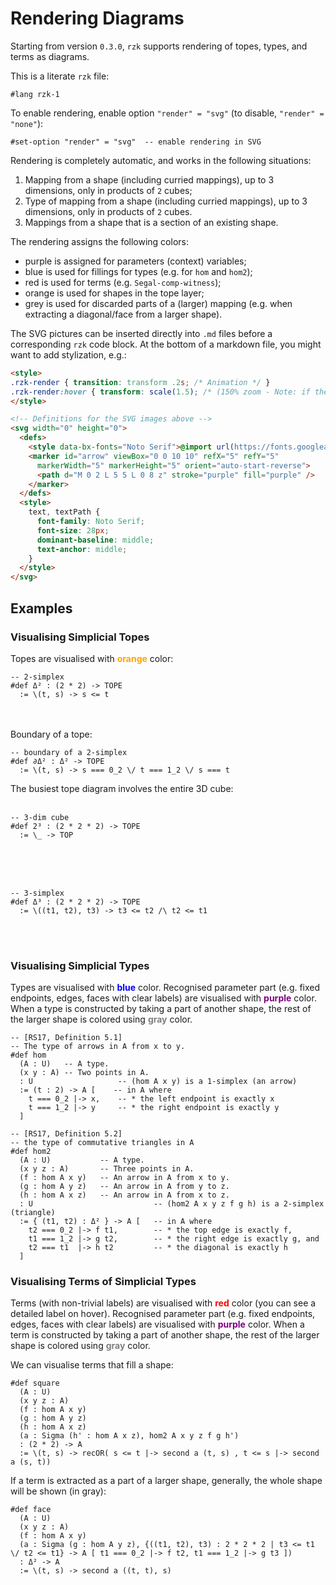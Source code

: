 # Rendering Diagrams

Starting from version `0.3.0`, `rzk` supports rendering of topes, types, and terms as diagrams.

This is a literate `rzk` file:

```rzk
#lang rzk-1
```

To enable rendering, enable option `"render" = "svg"` (to disable, `"render" = "none"`):

```rzk
#set-option "render" = "svg"  -- enable rendering in SVG
```

Rendering is completely automatic, and works in the following situations:

1. Mapping from a shape (including curried mappings), up to 3 dimensions, only in products of `2` cubes;
2. Type of mapping from a shape (including curried mappings), up to 3 dimensions, only in products of `2` cubes.
3. Mappings from a shape that is a section of an existing shape.

The rendering assigns the following colors:

- purple is assigned for parameters (context) variables;
- blue is used for fillings for types (e.g. for `hom` and `hom2`);
- red is used for terms (e.g. `Segal-comp-witness`);
- orange is used for shapes in the tope layer;
- grey is used for discarded parts of a (larger) mapping (e.g. when extracting a diagonal/face from a larger shape).

The SVG pictures can be inserted directly into `.md` files before a corresponding `rzk` code block. At the bottom of a markdown file, you might want to add stylization, e.g.:

```html
<style>
.rzk-render { transition: transform .2s; /* Animation */ }
.rzk-render:hover { transform: scale(1.5); /* (150% zoom - Note: if the zoom is too large, it will go outside of the viewport) */ }
</style>

<!-- Definitions for the SVG images above -->
<svg width="0" height="0">
  <defs>
    <style data-bx-fonts="Noto Serif">@import url(https://fonts.googleapis.com/css2?family=Noto+Serif&display=swap);</style>
    <marker id="arrow" viewBox="0 0 10 10" refX="5" refY="5"
      markerWidth="5" markerHeight="5" orient="auto-start-reverse">
      <path d="M 0 2 L 5 5 L 0 8 z" stroke="purple" fill="purple" />
    </marker>
  </defs>
  <style>
    text, textPath {
      font-family: Noto Serif;
      font-size: 28px;
      dominant-baseline: middle;
      text-anchor: middle;
    }
  </style>
</svg>
```

## Examples

### Visualising Simplicial Topes

Topes are visualised with <span style="color: orange">**orange**</span> color:

```rzk
-- 2-simplex
#def Δ² : (2 * 2) -> TOPE
  := \(t, s) -> s <= t
```
<br><br>
Boundary of a tope:

```rzk
-- boundary of a 2-simplex
#def ∂Δ² : Δ² -> TOPE
  := \(t, s) -> s === 0_2 \/ t === 1_2 \/ s === t
```

The busiest tope diagram involves the entire 3D cube:
<br><br>

```rzk
-- 3-dim cube
#def 2³ : (2 * 2 * 2) -> TOPE
  := \_ -> TOP
```
<br><br><br>

```rzk
-- 3-simplex
#def Δ³ : (2 * 2 * 2) -> TOPE
  := \((t1, t2), t3) -> t3 <= t2 /\ t2 <= t1
```

<br><br>
### Visualising Simplicial Types

Types are visualised with <span style="color: blue">**blue**</span> color. Recognised parameter part (e.g. fixed endpoints, edges, faces with clear labels) are visualised with <span style="color: purple">**purple**</span> color. When a type is constructed by taking a part of another shape, the rest of the larger shape is colored using <span style="color: gray">**gray**</span> color.

```rzk
-- [RS17, Definition 5.1]
-- The type of arrows in A from x to y.
#def hom
  (A : U)   -- A type.
  (x y : A) -- Two points in A.
  : U                   -- (hom A x y) is a 1-simplex (an arrow)
  := (t : 2) -> A [    -- in A where
    t === 0_2 |-> x,    -- * the left endpoint is exactly x
    t === 1_2 |-> y     -- * the right endpoint is exactly y
  ]
```

```rzk
-- [RS17, Definition 5.2]
-- the type of commutative triangles in A
#def hom2
  (A : U)           -- A type.
  (x y z : A)       -- Three points in A.
  (f : hom A x y)   -- An arrow in A from x to y.
  (g : hom A y z)   -- An arrow in A from y to z.
  (h : hom A x z)   -- An arrow in A from x to z.
  : U                           -- (hom2 A x y z f g h) is a 2-simplex (triangle)
  := { (t1, t2) : Δ² } -> A [   -- in A where
    t2 === 0_2 |-> f t1,        -- * the top edge is exactly f,
    t1 === 1_2 |-> g t2,        -- * the right edge is exactly g, and
    t2 === t1  |-> h t2         -- * the diagonal is exactly h
  ]
```

### Visualising Terms of Simplicial Types

Terms (with non-trivial labels) are visualised with <span style="color: red">**red**</span> color (you can see a detailed label on hover). Recognised parameter part (e.g. fixed endpoints, edges, faces with clear labels) are visualised with <span style="color: purple">**purple**</span> color. When a term is constructed by taking a part of another shape, the rest of the larger shape is colored using <span style="color: gray">**gray**</span> color.

We can visualise terms that fill a shape:

```rzk
#def square
  (A : U)
  (x y z : A)
  (f : hom A x y)
  (g : hom A y z)
  (h : hom A x z)
  (a : Sigma (h' : hom A x z), hom2 A x y z f g h')
  : (2 * 2) -> A
  := \(t, s) -> recOR( s <= t |-> second a (t, s) , t <= s |-> second a (s, t))
```

If a term is extracted as a part of a larger shape, generally, the whole shape will be shown (in gray):

```rzk
#def face
  (A : U)
  (x y z : A)
  (f : hom A x y)
  (a : Sigma (g : hom A y z), {((t1, t2), t3) : 2 * 2 * 2 | t3 <= t1 \/ t2 <= t1} -> A [ t1 === 0_2 |-> f t2, t1 === 1_2 |-> g t3 ])
  : Δ² -> A
  := \(t, s) -> second a ((t, t), s)
```

<!-- Style for the SVG images above -->
<style>
.rzk-render { transition: transform .2s; /* Animation */ }
.rzk-render:hover { transform: scale(1.5); /* (150% zoom - Note: if the zoom is too large, it will go outside of the viewport) */ }
</style>

<!-- Definitions for the SVG images above -->
<svg width="0" height="0">
  <defs>
    <style data-bx-fonts="Noto Serif">@import url(https://fonts.googleapis.com/css2?family=Noto+Serif&display=swap);</style>
    <marker id="arrow" viewBox="0 0 10 10" refX="5" refY="5"
      markerWidth="5" markerHeight="5" orient="auto-start-reverse">
      <path d="M 0 2 L 5 5 L 0 8 z" stroke="black" fill="black" />
    </marker>
  </defs>
  <style>
    text, textPath {
      font-family: Noto Serif;
      font-size: 28px;
      dominant-baseline: middle;
      text-anchor: middle;
    }
  </style>
</svg>
